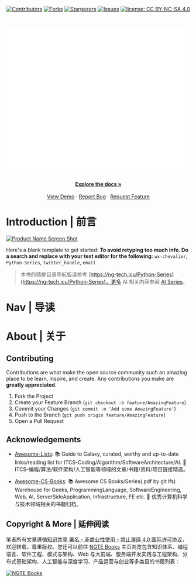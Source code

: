 [![Contributors][contributors-shield]][contributors-url]
[![Forks][forks-shield]][forks-url]
[![Stargazers][stars-shield]][stars-url]
[![Issues][issues-shield]][issues-url]
[![license: CC BY-NC-SA 4.0](https://img.shields.io/badge/license-CC%20BY--NC--SA%204.0-lightgrey.svg)][license-url]

<!-- PROJECT LOGO -->
<br />
<p align="center">
  <a href="https://github.com/wx-chevalier/Python-Series">
    <img src="header.svg" alt="Logo" style="width: 100vw;height: 400px" />
  </a>

  <p align="center">
    <a href="https://github.com/wx-chevalier/Python-Series"><strong>Explore the docs »</strong></a>
    <br />
    <br />
    <a href="https://github.com/wx-chevalier/Python-Series">View Demo</a>
    ·
    <a href="https://github.com/wx-chevalier/Python-Series/issues">Report Bug</a>
    ·
    <a href="https://github.com/wx-chevalier/Python-Series/issues">Request Feature</a>

  </p>
</p>

<!-- ABOUT THE PROJECT -->

# Introduction | 前言

[![Product Name Screen Shot](https://s2.ax1x.com/2020/01/06/lr2YdJ.md.png)](https://example.com)

Here's a blank template to get started:
**To avoid retyping too much info. Do a search and replace with your text editor for the following:**
`wx-chevalier`, `Python-Series`, `twitter_handle`, `email`

> 本书的精排目录导航版请参考 [https://ng-tech.icu/Python-Series](https://ng-tech.icu/Python-Series)，更多 AI 相关内容参阅 [AI Series](https://github.com/wx-chevalier/AI-Series)。

# Nav | 导读

# About | 关于

<!-- CONTRIBUTING -->

## Contributing

Contributions are what make the open source community such an amazing place to be learn, inspire, and create. Any contributions you make are **greatly appreciated**.

1. Fork the Project
2. Create your Feature Branch (`git checkout -b feature/AmazingFeature`)
3. Commit your Changes (`git commit -m 'Add some AmazingFeature'`)
4. Push to the Branch (`git push origin feature/AmazingFeature`)
5. Open a Pull Request

<!-- ACKNOWLEDGEMENTS -->

## Acknowledgements

- [Awesome-Lists](https://github.com/wx-chevalier/Awesome-Lists): 📚 Guide to Galaxy, curated, worthy and up-to-date links/reading list for ITCS-Coding/Algorithm/SoftwareArchitecture/AI. 💫 ITCS-编程/算法/软件架构/人工智能等领域的文章/书籍/资料/项目链接精选。

- [Awesome-CS-Books](https://github.com/wx-chevalier/Awesome-CS-Books): :books: Awesome CS Books/Series(.pdf by git lfs) Warehouse for Geeks, ProgrammingLanguage, SoftwareEngineering, Web, AI, ServerSideApplication, Infrastructure, FE etc. :dizzy: 优秀计算机科学与技术领域相关的书籍归档。

## Copyright & More | 延伸阅读

笔者所有文章遵循[知识共享 署名 - 非商业性使用 - 禁止演绎 4.0 国际许可协议](https://creativecommons.org/licenses/by-nc-nd/4.0/deed.zh)，欢迎转载，尊重版权。您还可以前往 [NGTE Books](https://ng-tech.icu/books/) 主页浏览包含知识体系、编程语言、软件工程、模式与架构、Web 与大前端、服务端开发实践与工程架构、分布式基础架构、人工智能与深度学习、产品运营与创业等多类目的书籍列表：

[![NGTE Books](https://s2.ax1x.com/2020/01/18/19uXtI.png)](https://ng-tech.icu/books/)

<!-- MARKDOWN LINKS & IMAGES -->
<!-- https://www.markdownguide.org/basic-syntax/#reference-style-links -->

[contributors-shield]: https://img.shields.io/github/contributors/wx-chevalier/Python-Series.svg?style=flat-square
[contributors-url]: https://github.com/wx-chevalier/Python-Series/graphs/contributors
[forks-shield]: https://img.shields.io/github/forks/wx-chevalier/Python-Series.svg?style=flat-square
[forks-url]: https://github.com/wx-chevalier/Python-Series/network/members
[stars-shield]: https://img.shields.io/github/stars/wx-chevalier/Python-Series.svg?style=flat-square
[stars-url]: https://github.com/wx-chevalier/Python-Series/stargazers
[issues-shield]: https://img.shields.io/github/issues/wx-chevalier/Python-Series.svg?style=flat-square
[issues-url]: https://github.com/wx-chevalier/Python-Series/issues
[license-shield]: https://img.shields.io/github/license/wx-chevalier/Python-Series.svg?style=flat-square
[license-url]: https://github.com/wx-chevalier/Python-Series/blob/master/LICENSE.txt
